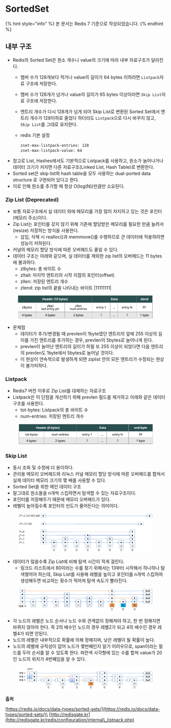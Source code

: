 # SortedSet

{% hint style="info" %}
본 문서는 Redis 7 기준으로 작성되었습니다.
{% endhint %}

## 내부 구조

* Redis의 Sorted Set은 원소 개수나 value의 크기에 따라 내부 자료구조가 달라진다.
  * 멤버 수가 128개보다 적거나 value의 길이가 64 bytes 이하라면 `Listpack`자료 구조에 저장한다.
  * 멤버 수가 128개가 넘거나 value의 길이가 65 bytes 이상이라면 `Skip List`자료 구조에 저장한다.
  * 엔트리 개수가 다시 128개가 넘게 되어 Skip List로 변환된 Sorted Set에서 엔트리 개수가 128이하로 줄었다 하더라도 `Listpack`으로 다시 바꾸지 않고, `Skip List`를 그대로 유지한다.
  *   redis 기본 설정

      ```
      zset-max-listpack-entries: 128
      zset-max-listpack-value: 64
      ```
* 참고로 List, Hashes에서도 기본적으로 Listpack를 사용하고, 원소가 늘어나거나 데이터 크기가 커지면 다른 자료구조(Linked List, Hash Table)로 변환한다.
* Sorted set은 skip list와 hash table을 모두 사용하는 dual-ported data structure 로 구현되어 있다고 한다.
* 이로 인해 원소를 추가할 때 항상 O(log(N))만큼만 소요된다.

### Zip List (Deprecated)

* 보통 자료구조에서 실 데이터 외에 메모리를 가장 많이 차지하고 있는 것은 포인터(메모리 주소)이다.
* Zip List는 포인터를 갖지 않기 위해 기존에 할당받은 메모리를 필요한 만큼 늘려서(resize) 저장하는 방식을 사용한다.
  * 삽입, 삭제 시 realloc()과 memmove()를 수행하므로 큰 데이터에 적용하려면 성능이 저하된다.
* 커널의 메모리 할당 방식에 따른 오버헤드도 줄일 수 있다.
* 데이터 구조는 아래와 같으며, 실 데이터를 제외한 zip list의 오버헤드는 11 bytes에 불과하다.
  * zlbytes: 총 바이트 수
  * zltail: 마지막 엔트리의 시작 지점의 포인터(offset)
  * zllen: 저장된 엔트리 개수
  * zlend: zip list의 끝을 나타내는 바이트 |11111111|

<figure><img src="../../../.gitbook/assets/Untitled (1).png" alt=""><figcaption></figcaption></figure>

* 문제점
  * 데이터가 추가/변경될 때 prevlen이 1byte였던 엔트리의 앞에 255 이상의 길이를 가진 엔트리를 추가하는 경우, prevlen이 5bytes로 늘어나게 된다.
  * prevlen이 늘어난 엔트리의 길이가 하필 또 255 이상이 되었다면 다음 엔트리의 prevlen도 1byte에서 5bytes로 늘어날 것이다.
  * 이 현상이 연속적으로 발생하게 되면 ziplist 안의 모든 엔트리가 수정되는 현상이 불가피하다.

### Listpack

* Redis7 버전 이후로 Zip List를 대체하는 자료구조
* Listpack은 이 단점을 개선하기 위해 prevlen 필드를 제거하고 아래와 같은 데이터 구조를 사용한다.
  * tot-bytes: Listpack의 총 바이트 수
  * num-entries: 저장된 엔트리 개수

<figure><img src="../../../.gitbook/assets/Untitled 1 (1).png" alt=""><figcaption></figcaption></figure>

### Skip List

* 동시 조회 및 수정에 더 용이하다.
* 관리용 메모리 오버헤드와 리눅스 커널 메모리 할당 방식에 따른 오버헤드를 합쳐서 실제 데이터 메모리 크기의 몇 배를 사용할 수 있다.
* Sorted Set을 위한 메인 데이터 구조
* 말그대로 원소들을 n개씩 스킵하면서 탐색할 수 있는 자료구조이다.
* 포인터를 저장해두기 때문에 메모리 오버헤드가 있다.
* 레벨이 높아질수록 포인터의 빈도가 줄어든다는 의미이다.

<figure><img src="../../../.gitbook/assets/Untitled 2 (2).png" alt=""><figcaption></figcaption></figure>

* 데이터가 많을수록 Zip List에 비해 탐색 시간이 적게 걸린다.
  * 링크드 리스트에서 80이라는 수를 찾기 위해서는 13부터 시작해서 하나하나 탐색했어야 하는데, Skip List를 사용해 레벨을 높이고 포인터를 n개씩 스킵하여 생성해두면 비교하는 횟수가 적어져 탐색 속도가 빨라진다.

<figure><img src="../../../.gitbook/assets/Untitled 3.png" alt=""><figcaption></figcaption></figure>

* 각 노드의 레벨은 노드 순서나 노드 수와 관계없이 정해져야 하고, 한 번 정해지면 바뀌지 않아야 한다. 즉 2의 배수인 노드의 경우 레벨2가 되고 4의 배수인 경우 레벨4가 되면 안된다.
* 노드의 레벨은 내부적으로 확률에 의해 정해지며, 낮은 레벨이 될 확률이 높다.
* 노드의 레벨에 규칙성이 없어 노드가 몇번째인지 알기 어려우므로, span이라는 필드를 두어 순서를 알 수 있도록 한다. 파란색 사각형에 있는 수를 합쳐 value가 20인 노드의 위치가 4번째임을 알 수 있다.

<figure><img src="../../../.gitbook/assets/Untitled 4.png" alt=""><figcaption></figcaption></figure>

**출처**

[https://redis.io/docs/data-types/sorted-sets/](https://redis.io/docs/data-types/sorted-sets/)\
[http://redisgate.kr](http://redisgate.kr/redis/configuration/internal\_listpack.php)
